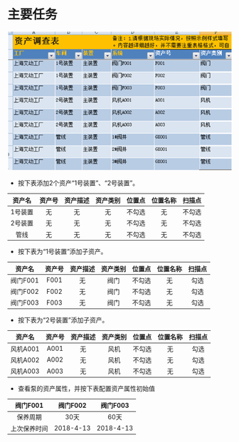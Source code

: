 # 主要任务

![](./images/主要任务1.png)

* 按下表添加2个资产“1号装置”、“2号装置”。

|资产名|资产号|资产描述|资产类别|位置点|位置名称|扫描点|
|:-:|:-:|:-:|:-:|:-:|:-:|:-:|
|1号装置|	无|	无|	无|	不勾选|	无|	不勾选|
|2号装置|	无|	无|	无|	不勾选|	无|	不勾选|
|管线|	无|	无|	无|	不勾选|	无|	不勾选|

* 按下表为“1号装置”添加子资产。

|资产名|资产号|资产描述|资产类别|位置点|位置名称|扫描点|
|:-:|:-:|:-:|:-:|:-:|:-:|:-:|
|阀门F001|	F001|	无|	阀门|	不勾选|	无|	勾选|
|阀门F002|	F002|	无|	阀门|	不勾选|	无|	勾选|
|阀门F003|	F003|	无|	阀门|	不勾选|	无|	勾选|

* 按下表为“2号装置”添加子资产。

|资产名|资产号|资产描述|资产类别|位置点|位置名称|扫描点|
|:-:|:-:|:-:|:-:|:-:|:-:|:-:|
|风机A001|	A001|	无|	风机|	不勾选|	无|	勾选|
|风机A002|	A002|	无|	风机|	不勾选|	无|	勾选|
|风机A003|	A003|	无|	风机|	不勾选|	无|	勾选|

* 查看泵的资产属性，并按下表配置资产属性初始值

|阀门F001|	阀门F002|	阀门F003|
|:-:|:-:|:-:|
|保养周期|	30天|	60天|	30天|
|上次保养时间|	2018-4-13|	2018-4-13|	2018-4-13|
